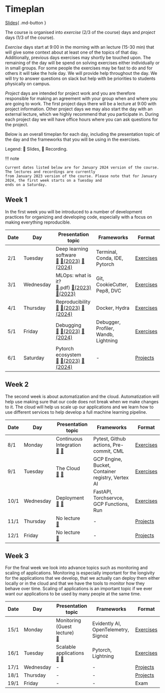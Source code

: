 # Timeplan

[Slides](slides/IntroToTheCourse.pdf){ .md-button }

The course is organised into *exercise* (2/3 of the course) days and *project* days (1/3 of the course).

*Exercise* days start at 9:00 in the morning with an lecture (15-30 min) that will give some context about at least one
of the topics of that day. Additionally, previous days exercises may shortly be touched upon. The remaining of the day
will be spend on solving exercises either individually or in small groups. For some people the exercises may be fast to
do and for others it will take the hole day. We will provide help throughout the day. We will try to answer questions
on slack but help with be priorities to students physically on campus.

*Project* days are intended for project work and you are therefore responsible for making an agreement with your group
when and where you are going to work. The first project days there will be a lecture at 9:00 with project information.
Other project days we may also start the day with an external lecture, which we highly recommend that you participate
in. During each project day we will have office hours where you can ask questions for the project.

Below is an overall timeplan for each day, including the presentation topic of the day and the frameworks that you will
be using in the exercises.

Legend: 📝 Slides, 🎥 Recording.

!!! note

    Current dates listed below are for January 2024 version of the course. The lectures and recordings are currently
    from January 2023 version of the course. Please note that for January 2024, the first week starts on a Tuesday and
    ends on a Saturday.

## Week 1

In the first week you will be introduced to a number of development practices for organizing and developing code,
especially with a focus on making everything reproducible.

Date | Day       | Presentation topic                                                 | Frameworks                           | Format
-----|-----------|--------------------------------------------------------------------|--------------------------------------|-----------
2/1  | Tuesday    | Deep learning software <br> [📝](slides/DeepLearningSoftware.pdf) [🎥(2023)](https://drive.google.com/file/d/1v0vEWhpFESLIpDz_buyaQIopUwiO-qP4/view?usp=share_link) [🎥(2024)](https://drive.google.com/file/d/15jDJg-yewyDz7Fqmu4BIju29gvaKr0KY/view?usp=share_link) | Terminal, Conda, IDE, Pytorch        | [Exercises](s1_development_environment/README.md)
3/1  | Wednesday   | MLOps: what is it? <br> [📝](slides/IntroToMLOps.pdf).pdf) [🎥(2023)](https://drive.google.com/file/d/1YIQszJZK9jkBfaQjvbdNFZB6UkEXw0_7/view?usp=share_link) [🎥(2023)](https://drive.google.com/file/d/1DZM7--x90R28xuK9BCMgHicM7_76z5Yt/view?usp=share_link)             | Git, CookieCutter, Pep8, DVC         | [Exercises](s2_organisation_and_version_control/README.md)
4/1  | Thursday | Reproducibility <br> [📝](slides/ReproducibilityAndSoftware.pdf) [🎥(2023)](https://drive.google.com/file/d/186y1ndv9NMUrL7A9v05G6Jnow4Qg20Hp/view?usp=share_link) [🎥(2024)](https://drive.google.com/file/d/1Egi8lI3F3y3YjAMIFXDQkhwGxDFMBIQ-/view?usp=share_link)                  | Docker, Hydra                        | [Exercises](s3_reproducibility/README.md)
5/1  | Friday  | Debugging <br> [📝](slides/DebuggingML.pdf) [🎥(2023)](https://drive.google.com/file/d/1DeW3UI62jrq42av1uN0-yV5FRNTdeKYz/view?usp=share_link) [🎥(2024)](https://drive.google.com/file/d/107-0zOJvW0Tol9DO_qhjnyW_umZ6onUr/view?usp=share_link)                  | Debugger, Profiler, Wandb, Lightning | [Exercises](s4_debugging_and_logging/README.md)
6/1  | Saturday    | Pytorch ecosystem <br> [📝](slides/Projects.pdf) [🎥(2023)](https://drive.google.com/file/d/1gH0mhUJqA8itDf2gIgYltcEpFCFuCUg-/view?usp=share_link) [🎥(2024)](https://drive.google.com/file/d/13WIPtKnxhosfs3edVrIi-B27hCSHSCmg/view?usp=share_link)                      | -                                    | [Projects](projects.md)

## Week 2

The second week is about automatization and the cloud. Automatization will help use making sure that our code
does not break when we make changes to it. The cloud will help us scale up our applications and we learn how to use
different services to help develop a full machine learning pipeline.

Date | Day       | Presentation topic                                              | Frameworks                                        | Format
-----|-----------|-----------------------------------------------------------------|---------------------------------------------------|-----------
8/1  | Monday    | Continuous Integration <br> [📝](slides/ContinuousIntegration.pdf) [🎥](https://drive.google.com/file/d/1KN1j0BI3oWPJPXe1zY_4bxVvruNn7R6O/view?usp=share_link)| Pytest, Github actions, Pre-commit, CML           | [Exercises](s5_continuous_integration/README.md)
9/1 | Tuesday   | The Cloud <br> [📝](slides/Cloud%20Intro.pdf) [🎥](https://drive.google.com/file/d/1EF60Z_pGlsy1I5UWI01RSUtt3Ef1a_o6/view?usp=share_link)                        | GCP Engine, Bucket, Container registry, Vertex AI | [Exercises](s6_the_cloud/README.md)
10/1 | Wednesday | Deployment <br> [📝](slides/Deployment.pdf) [🎥](https://drive.google.com/file/d/1MbZyaN_ia_VC9Na894NdMLodj4TbAirJ/view?usp=share_link)                         | FastAPI, Torchservce, GCP Functions, Run          | [Exercises](s7_deployment/README.md)
11/1 | Thursday  | No lecture <br> [🎥](https://drive.google.com/file/d/1Qg0LnSINe8epdR7q8sQbMsrXKJenTuDT/view?usp=share_link)                                                  | -                                                 | [Projects](projects.md)
12/1 | Friday    | No lecture <br> [🎥](https://drive.google.com/file/d/1fGq9VSx0WUj3X7kpKP2y5avMbW-jw6K7/view?usp=share_link)                                                  | -                                                 | [Projects](projects.md)

## Week 3

For the final week we look into advance topics such as monitoring and scaling of applications. Monitoring is especially
important for the longivity for the applications that we develop, that we actually can deploy them either
locally or in the cloud and that we have the tools to monitor how they behave over time. Scaling of applications is an
important topic if we ever want our applications to be used by many people at the same time.

Date | Day       | Presentation topic                                                | Frameworks                          | Format
-----|-----------|-------------------------------------------------------------------|-------------------------------------|----------
15/1 | Monday    | Monitoring (Guest lecture) <br> [🎥](https://drive.google.com/file/d/1ks2Wx-XPEJWxF7aWrbDgXQ2_BLdQSm6l/view?usp=share_link)                                        | Evidently AI, OpenTelemetry, Signoz |  [Exercises](s8_monitoring/README.md)
16/1 | Tuesday   | Scalable applications <br> [📝](slides/Distributed%20applications.pdf) [🎥](https://drive.google.com/file/d/1g7Y1Y-FrgR7WNc8FWyBD27dQ7h7HOKuJ/view?usp=share_link) | Pytorch, Lightning                  | [Exercises](s9_scalable_applications/README.md)
17/1 | Wednesday | -                                                                 | -                                   | [Projects](projects.md)
18/1 | Thursday  | -                                                                 | -                                   | [Projects](projects.md)
19/1 | Friday    | -                                                                 | -                                   | Exam

